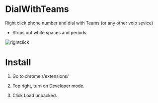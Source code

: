 # DialWithTeams

Right click phone number and dial with Teams (or any other voip sevice)

- Strips out white spaces and periods
  
![rightclick](https://github.com/DHCPizza/DialWithTeams/assets/59972478/367d13c4-bd8a-4e98-b038-bc185e3de26e)



# Install 
1. Go to chrome://extensions/

2. Top right, turn on Developer mode.

3. Click Load unpacked.

